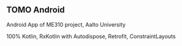 ## TOMO Android

Android App of ME310 project, Aalto University

100% Kotlin, RxKotlin with Autodispose, Retrofit, ConstraintLayouts
